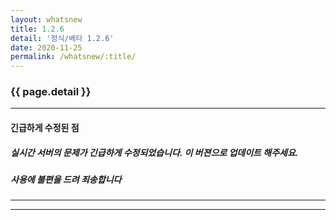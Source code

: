 ```yaml
---
layout: whatsnew
title: 1.2.6
detail: '정식/베타 1.2.6'
date: 2020-11-25
permalink: /whatsnew/:title/
---
```

### {{ page.detail }}

---
#### 긴급하게 수정된 점
##### 실시간 서버의 문제가 긴급하게 수정되었습니다. 이 버젼으로 업데이트 해주세요.
##### 사용에 불편을 드려 죄송합니다

---

<!-- [1]: https://frombit.github.io/kstock/img/forDes/customNotiMsg.png -->

--- 
